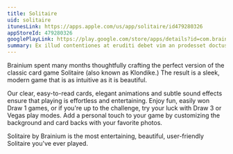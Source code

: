 ```yaml
---
title: Solitaire
uid: solitaire
itunesLink: https://apps.apple.com/us/app/solitaire/id479280326
appStoreId: 479280326
googlePlayLink: https://play.google.com/store/apps/details?id=com.brainium.solitairefree&hl=en
summary: Ex illud contentiones at eruditi debet vim an prodesset doctus sea.
---
```


Brainium spent many months thoughtfully crafting the perfect version of the classic card game Solitaire (also known as Klondike.) The result is a sleek, modern game that is as intuitive as it is beautiful.

Our clear, easy-to-read cards, elegant animations and subtle sound effects ensure that playing is effortless and entertaining. Enjoy fun, easily won Draw 1 games, or if you're up to the challenge, try your luck with Draw 3 or Vegas play modes. Add a personal touch to your game by customizing the background and card backs with your favorite photos.

Solitaire by Brainium is the most entertaining, beautiful, user-friendly Solitaire you've ever played.
